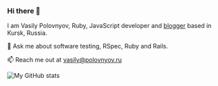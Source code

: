 ### Hi there 👋

I am Vasily Polovnyov, Ruby, JavaScript developer and [blogger](https://dev.to/@vasily) based in Kursk, Russia.

💬 Ask me about software testing, RSpec, Ruby and Rails. 

📫 Reach me out at vasily@polovnyov.ru

![My GitHub stats](https://github-readme-stats.vercel.app/api?username=vast&count_private=true)
